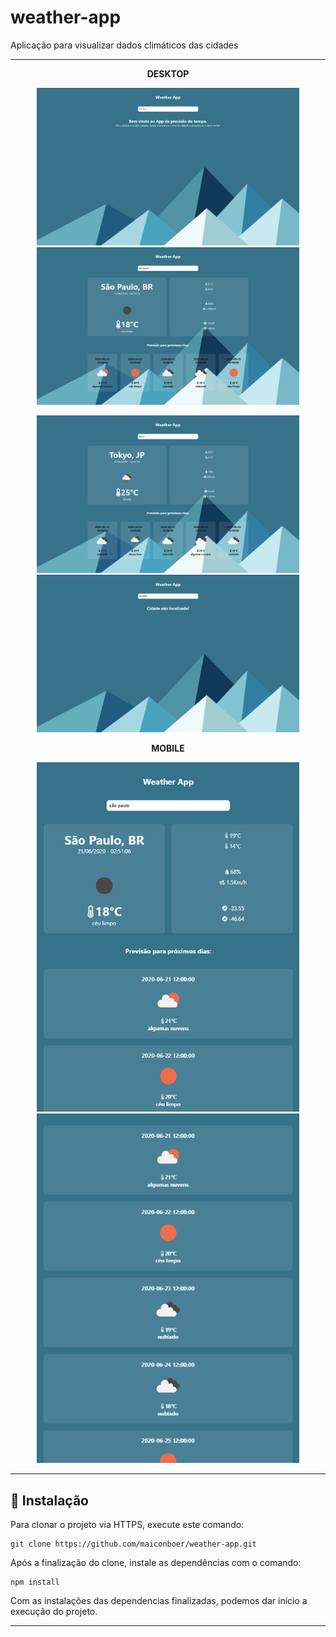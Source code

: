 # weather-app 
Aplicação para visualizar dados climáticos das cidades


--------------------------------------------------------------

**<p align=center> DESKTOP </p>**
<p align=center>
<img src=".github/image0.png" width="420"/>
<img src=".github/image1.png" width="420"/>
</p>
 
<p align=center>
<img src=".github/image2.png" width="420"/>
<img src=".github/image5.png" width="420"/>
</p>
 
**<p align=center> MOBILE </p>**
<p align=center>
<img src=".github/image3.png" width="420"/>
<img src=".github/image4.png" width="420"/>
</p>

--------------------------------------------------------------

## 👷 Instalação

Para clonar o projeto via HTTPS, execute este comando:

    git clone https://github.com/maiconboer/weather-app.git

Após a finalização do clone, instale as dependências com o comando:

    npm install  

Com as instalações das dependencias finalizadas, podemos dar início a execução do projeto.

--------------------------------------


